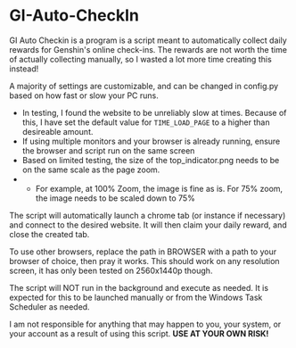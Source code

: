 # GI-Auto-CheckIn
GI Auto Checkin is a program is a script meant to automatically collect daily rewards for Genshin's online check-ins.
The rewards are not worth the time of actually collecting manually, so I wasted a lot more time creating this instead!

A majority of settings are customizable, and can be changed in config.py based on how fast or slow your PC runs.
 - In testing, I found the website to be unreliably slow at times. Because of this, I have set the default
    value for `TIME_LOAD_PAGE` to a higher than desireable amount.
 - If using multiple monitors and your browser is already running, ensure the browser and script run on the same screen
 - Based on limited testing, the size of the top_indicator.png needs to be on the same scale as the page zoom.
 - - For example, at 100% Zoom, the image is fine as is. For 75% zoom, the image needs to be scaled down to 75% 

The script will automatically launch a chrome tab (or instance if necessary) and connect to the desired website.
It will then claim your daily reward, and close the created tab.

To use other browsers, replace the path in BROWSER with a path to your browser of choice, then pray it works.
This should work on any resolution screen, it has only been tested on 2560x1440p though.

The script will NOT run in the background and execute as needed. It is expected for this to be launched manually
or from the Windows Task Scheduler as needed.

I am not responsible for anything that may happen to you, your system, or your account as a result of using this script.
__USE AT YOUR OWN RISK!__
